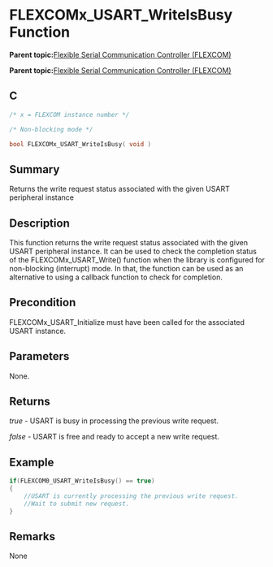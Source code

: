 # FLEXCOMx\_USART\_WriteIsBusy Function

**Parent topic:**[Flexible Serial Communication Controller \(FLEXCOM\)](GUID-137968B9-4089-44C6-9B5A-2F30929F6852.md)

**Parent topic:**[Flexible Serial Communication Controller \(FLEXCOM\)](GUID-1F0CC449-4122-4C77-A199-A7874C524FDD.md)

## C

```c
/* x = FLEXCOM instance number */

/* Non-blocking mode */

bool FLEXCOMx_USART_WriteIsBusy( void )
```

## Summary

Returns the write request status associated with the given USART peripheral instance

## Description

This function returns the write request status associated with the given USART peripheral instance. It can be used to check the completion status of the FLEXCOMx\_USART\_Write\(\) function when the library is configured for non-blocking \(interrupt\) mode. In that, the function can be used as an alternative to using a callback function to check for completion.

## Precondition

FLEXCOMx\_USART\_Initialize must have been called for the associated USART instance.

## Parameters

None.

## Returns

*true* - USART is busy in processing the previous write request.

*false* - USART is free and ready to accept a new write request.

## Example

```c
if(FLEXCOM0_USART_WriteIsBusy() == true)
{
    //USART is currently processing the previous write request.
    //Wait to submit new request.
}

```

## Remarks

None

